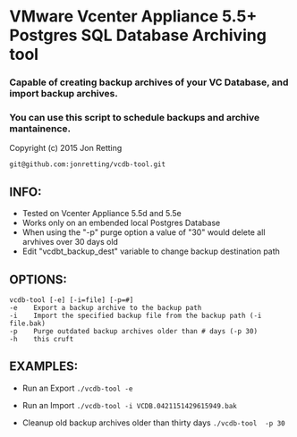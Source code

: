 VMware Vcenter Appliance 5.5+ Postgres SQL Database Archiving tool
==========================
### Capable of creating backup archives of your VC Database, and import backup archives.
### You can use this script to schedule backups and archive mantainence.
Copyright (c) 2015 Jon Retting

`git@github.com:jonretting/vcdb-tool.git`

INFO:
-----
- Tested on Vcenter Appliance 5.5d and 5.5e
- Works only on an embended local Postgres Database
- When using the "-p" purge option a value of "30" would delete all arvhives over 30 days old
- Edit "vcdbt_backup_dest" variable to change backup destination path

OPTIONS:
--------
    vcdb-tool [-e] [-i=file] [-p=#]
    -e    Export a backup archive to the backup path
    -i    Import the specified backup file from the backup path (-i file.bak)
    -p    Purge outdated backup archives older than # days (-p 30)
    -h    this cruft

EXAMPLES:
---------
- Run an Export
    `./vcdb-tool -e`

- Run an Import
    `./vcdb-tool -i VCDB.0421151429615949.bak`

- Cleanup old backup archives older than thirty days
    `./vcdb-tool  -p 30`
